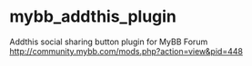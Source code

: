 # mybb_addthis_plugin
Addthis social sharing button plugin for MyBB Forum
http://community.mybb.com/mods.php?action=view&pid=448
